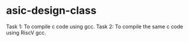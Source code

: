 # asic-design-class
Task 1: To compile c code using gcc.
Task 2: To compile the same c code using RiscV gcc.
